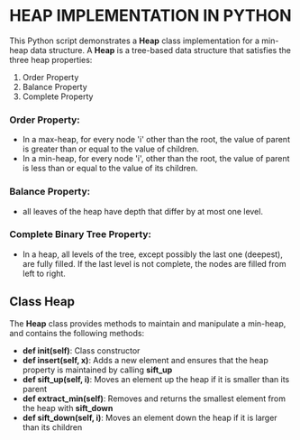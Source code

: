 # HEAP IMPLEMENTATION IN PYTHON

This Python script demonstrates a **Heap** class implementation for a min-heap data structure. 
A **Heap** is a tree-based data structure that satisfies the three heap properties:
1. Order Property
2. Balance Property
3. Complete Property

### Order Property:
- In a max-heap, for every node 'i' other than the root, the value of parent is greater than or equal to the value of children.
- In a min-heap, for every node 'i', other than the root, the value of parent is less than or equal to the value of its children.

### Balance Property:
- all leaves of the heap have depth that differ by at most one level.

### Complete Binary Tree Property:
- In a heap,  all levels of the tree, except possibly the last one (deepest), are fully filled.
If the last level is not complete, the nodes are filled from left to right.

## Class Heap

The **Heap** class provides methods to maintain and manipulate a min-heap, 
and contains the following methods:
- **def __init__(self)**: Class constructor
- **def insert(self, x)**: Adds a new element and ensures that the heap property is maintained by calling **sift_up**
- **def sift_up(self, i)**: Moves an element up the heap if it is smaller than its parent
- **def extract_min(self)**: Removes and returns the smallest element from the heap with **sift_down**
- **def sift_down(self, i)**: Moves an element down the heap if it is larger than its children
  

  
  
